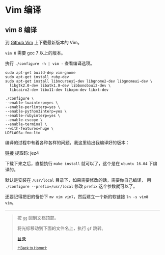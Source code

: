 # Vim 编译

## vim 8 编译

到 [Github Vim](https://github.com/vim/vim) 上下载最新版本的 Vim。

`vim 8` 需要 gcc 7 以上的版本。

执行 `./configure -h | vim -` 查看编译选项。

```
sudo apt-get build-dep vim-gnome
sudo apt-get install ruby-dev
sudo apt-get install libncurses5-dev libgnome2-dev libgnomeui-dev \
  libgtk2.0-dev libatk1.0-dev libbonoboui2-dev \
  libcairo2-dev libx11-dev libxpm-dev libxt-dev
```

```
./configure \
--enable-luainterp=yes \
--enable-perlinterp=yes \
--enable-python3interp=yes \
--enable-rubyinterp=yes \
--enable-cscope \
--enable-terminal \
--with-features=huge \
LDFLAGS=-fno-lto
```

编译的过程中有着各种各样的问题，我这里给出我编译好的版本：

[链接](https://pan.baidu.com/s/1RNzhsRmLowCOoT9mR1SZZg) 提取码: jez4

下载下来之后，直接执行 `make install` 就可以了，这个是在 `ubuntu 16.04` 下编译的。

默认是安装在 `/usr/local` 目录下，如果需要修改的话，需要你自己编译，
用 `./configure --prefix=/usr/local` 修改 `prefix` 这个参数就可以了。

还要记得把旧的备份下 `mv vim vim7`，然后建立一个新的软链接 `ln -s vim8 vim`。

* * *

> 按 `gg` 回到文档顶部。
>
> 将光标移动到下面的文件名上，执行 `gf` 跳转。
>
> [目录](README.md)
>
> <a href='https://github.com/MDGSF/MyVim'><small>↑Back to Home↑</small></a>

